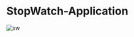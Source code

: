 # StopWatch-Application
![sw](https://user-images.githubusercontent.com/61504827/124381284-4a760b80-dcdf-11eb-819c-f532860fd340.PNG)

